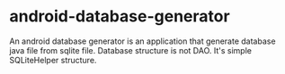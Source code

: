 android-database-generator
==========================

An android database generator is an application that generate database java file from sqlite file. Database structure is not DAO. It's simple SQLiteHelper structure.

